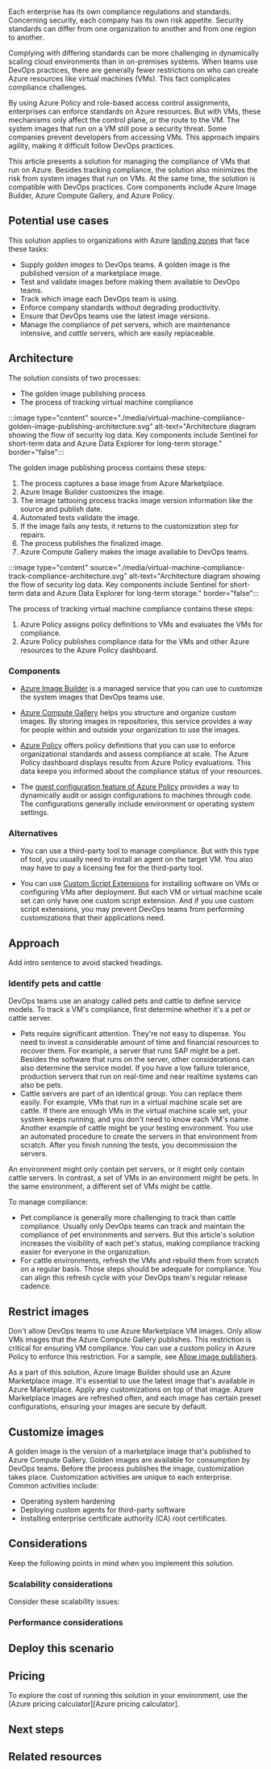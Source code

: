 Each enterprise has its own compliance regulations and standards. Concerning security, each company has its own risk appetite. Security standards can differ from one organization to another and from one region to another.

Complying with differing standards can be more challenging in dynamically scaling cloud environments than in on-premises systems. When teams use DevOps practices, there are generally fewer restrictions on who can create Azure resources like virtual machines (VMs). This fact complicates compliance challenges.

By using Azure Policy and role-based access control assignments, enterprises can enforce standards on Azure resources. But with VMs, these mechanisms only affect the control plane, or the route to the VM. The system images that run on a VM still pose a security threat. Some companies prevent developers from accessing VMs. This approach impairs agility, making it difficult follow DevOps practices.

This article presents a solution for managing the compliance of VMs that run on Azure. Besides tracking compliance, the solution also minimizes the risk from system images that run on VMs. At the same time, the solution is compatible with DevOps practices. Core components include Azure Image Builder, Azure Compute Gallery, and Azure Policy.

## Potential use cases

This solution applies to organizations with Azure [landing zones][What is an Azure landing zone?] that face these tasks:

- Supply *golden images* to DevOps teams. A golden image is the published version of a marketplace image.
- Test and validate images before making them available to DevOps teams.
- Track which image each DevOps team is using.
- Enforce company standards without degrading productivity.
- Ensure that DevOps teams use the latest image versions.
- Manage the compliance of *pet* servers, which are maintenance intensive, and *cattle* servers, which are easily replaceable.

## Architecture

The solution consists of two processes:

- The golden image publishing process
- The process of tracking virtual machine compliance

:::image type="content" source="./media/virtual-machine-compliance-golden-image-publishing-architecture.svg" alt-text="Architecture diagram showing the flow of security log data. Key components include Sentinel for short-term data and Azure Data Explorer for long-term storage." border="false":::

The golden image publishing process contains these steps:

1. The process captures a base image from Azure Marketplace.
1. Azure Image Builder customizes the image.
1. The image tattooing process tracks image version information like the source and publish date.
1. Automated tests validate the image.
1. If the image fails any tests, it returns to the customization step for repairs.
1. The process publishes the finalized image.
1. Azure Compute Gallery makes the image available to DevOps teams.

:::image type="content" source="./media/virtual-machine-compliance-track-compliance-architecture.svg" alt-text="Architecture diagram showing the flow of security log data. Key components include Sentinel for short-term data and Azure Data Explorer for long-term storage." border="false":::

The process of tracking virtual machine compliance contains these steps:

1. Azure Policy assigns policy definitions to VMs and evaluates the VMs for compliance.
1. Azure Policy publishes compliance data for the VMs and other Azure resources to the Azure Policy dashboard.

### Components

- [Azure Image Builder][Azure Image Builder] is a managed service that you can use to customize the system images that DevOps teams use.

- [Azure Compute Gallery][Azure Compute Gallery] helps you structure and organize custom images. By storing images in repositories, this service provides a way for people within and outside your organization to use the images.

- [Azure Policy][Azure Policy and Policy Dashboard] offers policy definitions that you can use to enforce organizational standards and assess compliance at scale. The Azure Policy dashboard displays results from Azure Policy evaluations. This data keeps you informed about the compliance status of your resources.

- The [guest configuration feature of Azure Policy][Azure Policy guest configuration feature] provides a way to dynamically audit or assign configurations to machines through code. The configurations generally include environment or operating system settings.

### Alternatives

- You can use a third-party tool to manage compliance. But with this type of tool, you usually need to install an agent on the target VM. You also may have to pay a licensing fee for the third-party tool.

- You can use [Custom Script Extensions][Custom Script Extensions] for installing software on VMs or configuring VMs after deployment. But each VM or virtual machine scale set can only have one custom script extension. And if you use custom script extensions, you may prevent DevOps teams from performing customizations that their applications need.

## Approach

Add intro sentence to avoid stacked headings.

### Identify pets and cattle

DevOps teams use an analogy called pets and cattle to define service models. To track a VM's compliance, first determine whether it's a pet or cattle server.

- Pets require significant attention. They're not easy to dispense. You need to invest a considerable amount of time and financial resources to recover them. For example, a server that runs SAP might be a pet. Besides the software that runs on the server, other considerations can also determine the service model. If you have a low failure tolerance, production servers that run on real-time and near realtime systems can also be pets.
- Cattle servers are part of an identical group. You can replace them easily. For example, VMs that run in a virtual machine scale set are cattle. If there are enough VMs in the virtual machine scale set, your system keeps running, and you don't need to know each VM's name. Another example of cattle might be your testing environment. You use an automated procedure to create the servers in that environment from scratch. After you finish running the tests, you decommission the servers.

An environment might only contain pet servers, or it might only contain cattle servers. In contrast, a set of VMs in an environment might be pets. In the same environment, a different set of VMs might be cattle.

To manage compliance:

- Pet compliance is generally more challenging to track than cattle compliance. Usually only DevOps teams can track and maintain the compliance of pet environments and servers. But this article's solution increases the visibility of each pet's status, making compliance tracking easier for everyone in the organization.
- For cattle environments, refresh the VMs and rebuild them from scratch on a regular basis. Those steps should be adequate for compliance. You can align this refresh cycle with your DevOps team's regular release cadence.

## Restrict images

Don't allow DevOps teams to use Azure Marketplace VM images. Only allow VMs images that the Azure Compute Gallery publishes. This restriction is critical for ensuring VM compliance. You can use a custom policy in Azure Policy to enforce this restriction. For a sample, see [Allow image publishers][Only allow certain image publishers from the Marketplace]. 

As a part of this solution, Azure Image Builder should use an Azure Marketplace image. It's essential to use the latest image that's available in Azure Marketplace. Apply any customizations on top of that image. Azure Marketplace images are refreshed often, and each image has certain preset configurations, ensuring your images are secure by default.

## Customize images

A golden image is the version of a marketplace image that's published to Azure Compute Gallery. Golden images are available for consumption by DevOps teams. Before the process publishes the image, customization takes place. Customization activities are unique to each enterprise. Common activities include:

- Operating system hardening
- Deploying custom agents for third-party software
- Installing enterprise certificate authority (CA) root certificates.





## Considerations

Keep the following points in mind when you implement this solution.

### Scalability considerations

Consider these scalability issues:


### Performance considerations


## Deploy this scenario


## Pricing


To explore the cost of running this solution in your environment, use the [Azure pricing calculator][Azure pricing calculator].

## Next steps


## Related resources









[Azure Compute Gallery]: https://docs.microsoft.com/azure/virtual-machines/shared-image-galleries
[Azure Image Builder]: https://docs.microsoft.com/azure/virtual-machines/image-builder-overview
[Azure Policy guest configuration feature]: https://docs.microsoft.com/azure/governance/policy/concepts/guest-configuration
[Azure Policy and Policy Dashboard]: https://docs.microsoft.com/azure/governance/policy/overview
[Custom Script Extensions]: https://docs.microsoft.com/azure/virtual-machines/extensions/custom-script-windows
[Only allow certain image publishers from the Marketplace]: https://github.com/Azure/azure-policy/tree/master/samples/Compute/allowed-image-publishers
[What is an Azure landing zone?]: https://docs.microsoft.com/azure/cloud-adoption-framework/ready/landing-zone/